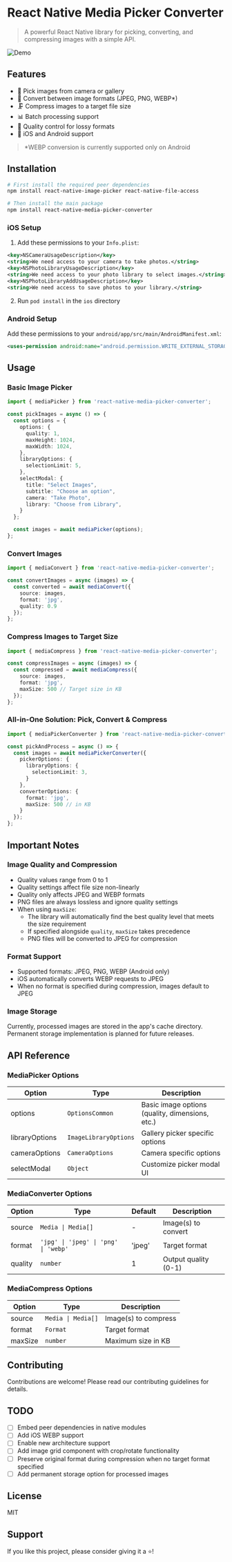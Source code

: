 # React Native Media Picker Converter

> A powerful React Native library for picking, converting, and compressing images with a simple API.

![Demo](./assets/demo.gif)

## Features

- 📱 Pick images from camera or gallery
- 🔄 Convert between image formats (JPEG, PNG, WEBP*)
- 🗜️ Compress images to a target file size
- 📊 Batch processing support
- 🎯 Quality control for lossy formats
- 📱 iOS and Android support

> *WEBP conversion is currently supported only on Android

## Installation

```bash
# First install the required peer dependencies
npm install react-native-image-picker react-native-file-access

# Then install the main package
npm install react-native-media-picker-converter
```

### iOS Setup

1. Add these permissions to your `Info.plist`:

```xml
<key>NSCameraUsageDescription</key>
<string>We need access to your camera to take photos.</string>
<key>NSPhotoLibraryUsageDescription</key>
<string>We need access to your photo library to select images.</string>
<key>NSPhotoLibraryAddUsageDescription</key>
<string>We need access to save photos to your library.</string>
```

2. Run `pod install` in the `ios` directory

### Android Setup

Add these permissions to your `android/app/src/main/AndroidManifest.xml`:

```xml
<uses-permission android:name="android.permission.WRITE_EXTERNAL_STORAGE" />
```

## Usage

### Basic Image Picker

```typescript
import { mediaPicker } from 'react-native-media-picker-converter';

const pickImages = async () => {
  const options = {
    options: {
      quality: 1,
      maxHeight: 1024,
      maxWidth: 1024,
    },
    libraryOptions: {
      selectionLimit: 5,
    },
    selectModal: {
      title: "Select Images",
      subtitle: "Choose an option",
      camera: "Take Photo",
      library: "Choose from Library",
    }
  };

  const images = await mediaPicker(options);
};
```

### Convert Images

```typescript
import { mediaConvert } from 'react-native-media-picker-converter';

const convertImages = async (images) => {
  const converted = await mediaConvert({
    source: images,
    format: 'jpg',
    quality: 0.9
  });
};
```

### Compress Images to Target Size

```typescript
import { mediaCompress } from 'react-native-media-picker-converter';

const compressImages = async (images) => {
  const compressed = await mediaCompress({
    source: images,
    format: 'jpg',
    maxSize: 500 // Target size in KB
  });
};
```

### All-in-One Solution: Pick, Convert & Compress

```typescript
import { mediaPickerConverter } from 'react-native-media-picker-converter';

const pickAndProcess = async () => {
  const images = await mediaPickerConverter({
    pickerOptions: {
      libraryOptions: {
        selectionLimit: 3,
      }
    },
    converterOptions: {
      format: 'jpg',
      maxSize: 500 // in KB
    }
  });
};
```

## Important Notes

### Image Quality and Compression

- Quality values range from 0 to 1
- Quality settings affect file size non-linearly
- Quality only affects JPEG and WEBP formats
- PNG files are always lossless and ignore quality settings
- When using `maxSize`:
  - The library will automatically find the best quality level that meets the size requirement
  - If specified alongside `quality`, `maxSize` takes precedence
  - PNG files will be converted to JPEG for compression

### Format Support

- Supported formats: JPEG, PNG, WEBP (Android only)
- iOS automatically converts WEBP requests to JPEG
- When no format is specified during compression, images default to JPEG

### Image Storage

Currently, processed images are stored in the app's cache directory. Permanent storage implementation is planned for future releases.

## API Reference

### MediaPicker Options

| Option | Type | Description |
|--------|------|-------------|
| options | `OptionsCommon` | Basic image options (quality, dimensions, etc.) |
| libraryOptions | `ImageLibraryOptions` | Gallery picker specific options |
| cameraOptions | `CameraOptions` | Camera specific options |
| selectModal | `Object` | Customize picker modal UI |

### MediaConverter Options

| Option | Type | Default | Description |
|--------|------|---------|-------------|
| source | `Media \| Media[]` | - | Image(s) to convert |
| format | `'jpg' \| 'jpeg' \| 'png' \| 'webp'` | 'jpeg' | Target format |
| quality | `number` | 1 | Output quality (0-1) |

### MediaCompress Options

| Option | Type | Description |
|--------|------|-------------|
| source | `Media \| Media[]` | Image(s) to compress |
| format | `Format` | Target format |
| maxSize | `number` | Maximum size in KB |

## Contributing

Contributions are welcome! Please read our contributing guidelines for details.

## TODO

- [ ] Embed peer dependencies in native modules
- [ ] Add iOS WEBP support
- [ ] Enable new architecture support
- [ ] Add image grid component with crop/rotate functionality
- [ ] Preserve original format during compression when no target format specified
- [ ] Add permanent storage option for processed images

## License

MIT

## Support

If you like this project, please consider giving it a ⭐️!